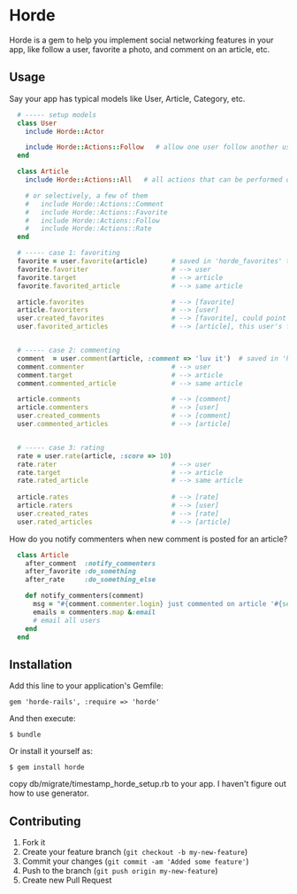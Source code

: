 # Horde

Horde is a gem to help you implement social networking features in your app, like follow a user, favorite a photo, and comment on an article, etc.

## Usage
Say your app has typical models like User, Article, Category, etc.

```ruby
  # ----- setup models
  class User
    include Horde::Actor

    include Horde::Actions::Follow   # allow one user follow another user
  end

  class Article
    include Horde::Actions::All   # all actions that can be performed on this model.

    # or selectively, a few of them
    #   include Horde::Actions::Comment
    #   include Horde::Actions::Favorite
    #   include Horde::Actions::Follow
    #   include Horde::Actions::Rate
  end

  # ----- case 1: favoriting
  favorite = user.favorite(article)      # saved in 'horde_favorites' table
  favorite.favoriter                     # --> user
  favorite.target                        # --> article
  favorite.favorited_article             # --> same article

  article.favorites                      # --> [favorite]
  article.favoriters                     # --> [user]
  user.created_favorites                 # --> [favorite], could point to any target, article, photo.
  user.favorited_articles                # --> [article], this user's favorited articles


  # ----- case 2: commenting
  comment  = user.comment(article, :comment => 'luv it')  # saved in 'horde_comments' table
  comment.commenter                      # --> user
  comment.target                         # --> article
  comment.commented_article              # --> same article

  article.comments                       # --> [comment]
  article.commenters                     # --> [user]
  user.created_comments                  # --> [comment] 
  user.commented_articles                # --> [article]


  # ----- case 3: rating
  rate = user.rate(article, :score => 10)
  rate.rater                             # --> user
  rate.target                            # --> article
  rate.rated_article                     # --> same article
  
  article.rates                          # --> [rate]
  article.raters                         # --> [user]
  user.created_rates                     # --> [rate]
  user.rated_articles                    # --> [article]
```

How do you notify commenters when new comment is posted for an article?
```ruby
  class Article
    after_comment  :notify_commenters
    after_favorite :do_something
    after_rate     :do_something_else

    def notify_commenters(comment)
      msg = "#{comment.commenter.login} just commented on article '#{self.title}'"
      emails = commenters.map &:email
      # email all users
    end
  end
```


## Installation

Add this line to your application's Gemfile:

    gem 'horde-rails', :require => 'horde'

And then execute:

    $ bundle

Or install it yourself as:

    $ gem install horde


copy db/migrate/timestamp_horde_setup.rb to your app. I haven't figure
out how to use generator.


## Contributing

1. Fork it
2. Create your feature branch (`git checkout -b my-new-feature`)
3. Commit your changes (`git commit -am 'Added some feature'`)
4. Push to the branch (`git push origin my-new-feature`)
5. Create new Pull Request
